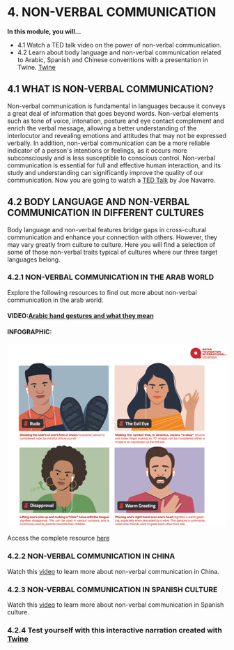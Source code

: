 # 4. NON-VERBAL COMMUNICATION

**In this module, you will...**

- 4.1 Watch a TED talk video on the power of non-verbal communication. 
- 4.2 Learn about body language and non-verbal communication related to Arabic, Spanish and Chinese conventions with a presentation in Twine. [Twine](http://cosmozonas.github.io/04-M.NON_VERBAL_LANGUAGE/Twine/index.html)


## 4.1 WHAT IS NON-VERBAL COMMUNICATION?

Non-verbal communication is fundamental in languages because it conveys a great deal of information that goes beyond words. Non-verbal elements such as tone of voice, intonation, posture and eye contact complement and enrich the verbal message, allowing a better understanding of the interlocutor and revealing emotions and attitudes that may not be expressed verbally. In addition, non-verbal communication can be a more reliable indicator of a person's intentions or feelings, as it occurs more subconsciously and is less susceptible to conscious control. Non-verbal communication is essential for full and effective human interaction, and its study and understanding can significantly improve the quality of our communication. Now you are going to watch a [TED Talk](https://www.youtube.com/watch?v=fLaslONQAKM&t=11s) by Joe Navarro. 

## 4.2 BODY LANGUAGE AND NON-VERBAL COMMUNICATION IN DIFFERENT CULTURES

Body language and non-verbal features bridge gaps in cross-cultural communication and enhance your connection with others. However, they may vary greatly from culture to culture. Here you will find a selection of some of those non-verbal traits typical of cultures where our three target languages belong.

### 4.2.1 NON-VERBAL COMMUNICATION IN THE ARAB WORLD
Explore the following resources to find out more about non-verbal communication in the arab world. 

#### VIDEO:[Arabic hand gestures and what they mean](https://www.youtube.com/watch?v=HGdQeUuUT3g) 

#### INFOGRAPHIC:
![non_verbal_arabic](images/non_verbal_arabic.png)

Access the complete resource [here](https://www.qfi.org/resources/infographics/non-verbal-communication-in-the-arab-world/)

### 4.2.2 NON-VERBAL COMMUNICATION IN CHINA
Watch this [video](https://www.youtube.com/watch?v=mVI_NTvFDB8) to learn more about non-verbal communication in China.
### 4.2.3 NON-VERBAL COMMUNICATION IN SPANISH CULTURE
Watch this [video](https://www.youtube.com/watch?v=Dt69xWVGdWM) to learn more about non-verbal communication in Spanish culture. 

### 4.2.4 Test yourself with this interactive narration created with [Twine](http://cosmozonas.github.io/04-M.NON_VERBAL_LANGUAGE/Twine/index.html)
 





  